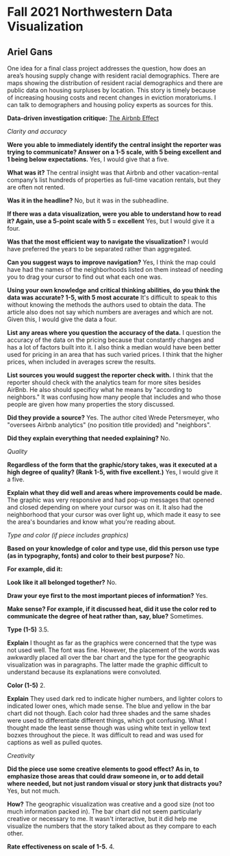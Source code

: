 # Fall 2021 Northwestern Data Visualization
## Ariel Gans

One idea for a final class project addresses the question, how does an area’s housing supply change with resident racial demographics. There are maps showing the distribution of resident racial demographics and there are public data on housing surpluses by location. This story is timely because of increasing housing costs and recent changes in eviction moratoriums. I can talk to demographers and housing policy experts as sources for this. 


**Data-driven investigation critique:** 
[The Airbnb Effect](https://www.sfchronicle.com/airbnb-impact-san-francisco-2015/#1)

*Clarity and accuracy*

**Were you able to immediately identify the central insight the reporter was trying to communicate? Answer on a 1-5 scale, with 5 being excellent and 1 being below expectations.**
Yes, I would give that a five.

**What was it?**
The central insight was that Airbnb and other vacation-rental company’s list hundreds of properties as full-time vacation rentals, but they are often not rented.

**Was it in the headline?**
No, but it was in the subheadline.

**If there was a data visualization, were you able to understand how to read it? Again, use a 5-point scale with 5 = excellent**
Yes, but I would give it a four.

**Was that the most efficient way to navigate the visualization?**
I would have preferred the years to be separated rather than aggregated.

**Can you suggest ways to improve navigation?**
Yes, I think the map could have had the names of the neighborhoods listed on them instead of needing you to drag your cursor to find out what each one was.

**Using your own knowledge and critical thinking abilities, do you think the data was accurate? 1-5, with 5 most accurate**
It's difficult to speak to this without knowing the methods the authors used to obtain the data. The article also does not say which numbers are averages and which are not. Given this, I would give the data a four.

**List any areas where you question the accuracy of the data.**
I question the accuracy of the data on the pricing because that constantly changes and has a lot of factors built into it. I also think a median would have been better used for pricing in an area that has such varied prices. I think that the higher prices, when included in averages screw the results.

**List sources you would suggest the reporter check with.**
I think that the reporter should check with the analytics team for more sites besides AirBnb. He also should specificy what he means by "according to neighbors." It was confusing how many people that includes and who those people are given how many properties the story discussed.

**Did they provide a source?**
Yes. The author cited Wrede Petersmeyer, who "oversees Airbnb analytics" (no position title provided) and "neighbors".

**Did they explain everything that needed explaining?**
No.

*Quality*

**Regardless of the form that the graphic/story takes, was it executed at a high degree of quality? (Rank 1-5, with five excellent.)**
Yes, I would give it a five.

**Explain what they did well and areas where improvements could be made.**
The graphic was very responsive and had pop-up messages that opened and closed depending on where your cursor was on it. It also had the neighborhood that your cursor was over light up, which made it easy to see the area's boundaries and know what you're reading about.

*Type and color (if piece includes graphics)*

**Based on your knowledge of color and type use, did this person use type (as in typography, fonts) and color to their best purpose?**
No.

**For example, did it:**

**Look like it all belonged together?**
 No.

**Draw your eye first to the most important pieces of information?**
Yes.

**Make sense? For example, if it discussed heat, did it use the color red to communicate the degree of heat rather than, say, blue?**
Sometimes.

**Type (1-5)**
3.5.

**Explain**
I thought as far as the graphics were concerned that the type was not used well. The font was fine. However, the placement of the words was awkwardly placed all over the bar chart and the type for the geographic visualization was in paragraphs. The latter made the graphic difficult to understand because its explanations were convoluted.

**Color (1-5)**
2.

**Explain**
They used dark red to indicate higher numbers, and lighter colors to indicated lower ones, which made sense. The blue and yellow in the bar chart did not though. Each color had three shades and the same shades were used to differentiate different things, which got confusing. What I thought made the least sense though was using white text in yellow text bozxes throughout the piece. It was difficult to read and was used for captions as well as pulled quotes.

*Creativity*

**Did the piece use some creative elements to good effect? As in, to emphasize those areas that could draw someone in, or to add detail where needed, but not just random visual or story junk that distracts you?**
Yes, but not much.

**How?**
The geographic visualization was creative and a good size (not too much information packed in). The bar chart did not seem particularly creative or necessary to me. It wasn't interactive, but it did help me visualize the numbers that the story talked about as they compare to each other.

**Rate effectiveness on scale of 1-5.**
4.
